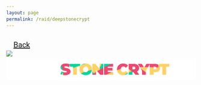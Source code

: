 ```yaml
---
layout: page
permalink: /raid/deepstonecrypt
---
```


<html>
<style>
            .my_head
            {
                font-family:    roboto, sans-serif;
                font-size:      25px;
                font-weight:    bold;
            }
   </style>
   <style>
            .my_body
            {
                font-family:    roboto, sans-serif;
                font-size:      20px;
                font-weight:    light;
                
            }
   </style>
<body>

<br>

<div class="my_body">
<a href="/raid" style="display: inline-block; margin-left: 19px;">Back</a><br>
<a href="/raid"><img src="https://www.bungie.net/common/destiny2_content/icons/facb5ff97352366593760da6984d8ee8.png" style="max-height: 84px;"></a><img src="/img/raidbanner/dsc_banner.png"><br><br>
<br>
